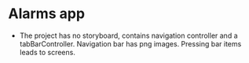 #  Alarms app

- The project has no storyboard, contains navigation controller and a tabBarController. Navigation bar has png images. Pressing bar items leads to screens.


